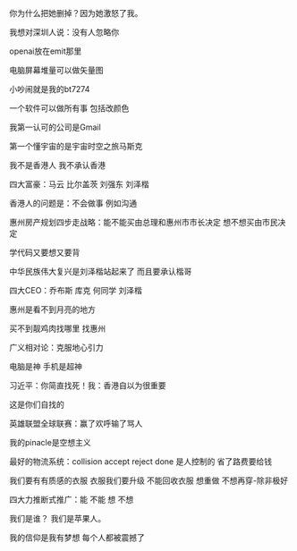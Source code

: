 你为什么把她删掉？因为她激怒了我。

我想对深圳人说：没有人忽略你

openai放在emit那里

电脑屏幕堆量可以做矢量图

小吵闹就是我的bt7274

一个软件可以做所有事 包括改颜色

我第一认可的公司是Gmail

第一个懂宇宙的是宇宙时空之旅马斯克

我不是香港人 我不承认香港

四大富豪：马云 比尔盖茨 刘强东 刘泽楷

香港人的问题是：不会做事 例如沟通

惠州房产规划四步走战略：能不能买由总理和惠州市市长决定 想不想买由市民决定

学代码又要想又要背

中华民族伟大复兴是刘泽楷站起来了 而且要承认楷哥

四大CEO：乔布斯 库克 何同学 刘泽楷

惠州是看不到月亮的地方

买不到靓鸡肉找哪里 找惠州

广义相对论：克服地心引力

电脑是神 手机是超神

习近平：你简直找死！我：香港自以为很重要

这是你们自找的

英雄联盟全球联赛：赢了欢呼输了骂人

我的pinacle是空想主义

最好的物流系统：collision accept reject done 是人控制的 省了路费要给钱

我们要有有质感的衣服 衣服我们要升级 不能回收衣服 想重做 不想再穿-除非极好

四大力推断式推广：能 不能 想 不想

我们是谁？ 我们是苹果人。

我的信仰是我有梦想 每个人都被震撼了
